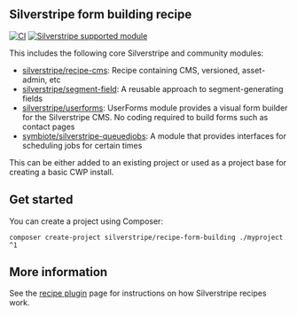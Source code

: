 ## Silverstripe form building recipe

[![CI](https://github.com/silverstripe/recipe-form-building/actions/workflows/ci.yml/badge.svg)](https://github.com/silverstripe/recipe-form-building/actions/workflows/ci.yml)
[![Silverstripe supported module](https://img.shields.io/badge/silverstripe-supported-0071C4.svg)](https://www.silverstripe.org/software/addons/silverstripe-commercially-supported-module-list/)

This includes the following core Silverstripe and community modules:

 * [silverstripe/recipe-cms](https://github.com/silverstripe/recipe-cms): Recipe containing CMS, versioned, asset-admin, etc
 * [silverstripe/segment-field](https://github.com/silverstripe/silverstripe-segment-field): A reusable approach to
   segment-generating fields
 * [silverstripe/userforms](https://github.com/silverstripe/silverstripe-userforms): UserForms module provides a visual
   form builder for the Silverstripe CMS. No coding required to build forms such as contact pages
 * [symbiote/silverstripe-queuedjobs](https://github.com/symbiote/silverstripe-queuedjobs): A module that provides
   interfaces for scheduling jobs for certain times

This can be either added to an existing project or used as a project base for creating a basic CWP install.

## Get started

You can create a project using Composer:

```
composer create-project silverstripe/recipe-form-building ./myproject ^1
```

## More information

See the [recipe plugin](https://github.com/silverstripe/recipe-plugin) page for instructions on how
Silverstripe recipes work.
